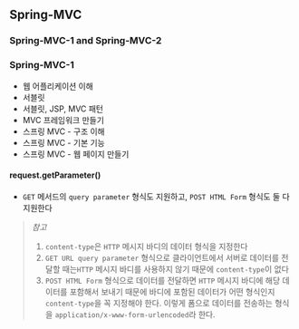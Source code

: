 ## Spring-MVC

### Spring-MVC-1 and Spring-MVC-2

### Spring-MVC-1

- 웹 어플리케이션 이해
- 서블릿
- 서블릿, JSP, MVC 패턴
- MVC 프레임워크 만들기
- 스프링 MVC - 구조 이해
- 스프링 MVC - 기본 기능
- 스프링 MVC - 웹 페이지 만들기

#### request.getParameter()

- `GET` 메서드의 `query parameter` 형식도 지원하고, `POST HTML Form` 형식도 둘 다 지원한다

> *참고*<br>
> 1. `content-type`은 `HTTP` 메시지 바디의 데이터 형식을 지정한다<br>
> 2. `GET URL query parameter` 형식으로 클라이언트에서 서버로 데이터를 전달할 때는`HTTP` 메시지 바디를 사용하지 않기 때문에 `content-type`이 없다
> 3. `POST HTML Form` 형식으로 데이터를 전달하면 `HTTP` 메시지 바디에 해당 데이터를 포함해서 보내기 때문에 바디에 포함된 데이터가 어떤 형식인지 `content-type`을 꼭 지정해야 한다.
     이렇게 폼으로 데이터를 전송하는 형식을 `application/x-www-form-urlencoded`라 한다.